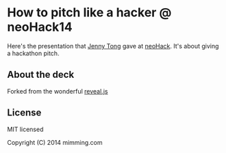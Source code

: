 # How to pitch like a hacker @ neoHack14

Here's the presentation that [Jenny Tong](https://mimming.com) gave at [neoHack](https://www.eventbrite.com/e/neohack14-tickets-12557544955). It's about giving a hackathon pitch. 

## About the deck

Forked from the wonderful [reveal.js](https://github.com/hakimel/reveal.js)

## License

MIT licensed

Copyright (C) 2014 mimming.com
